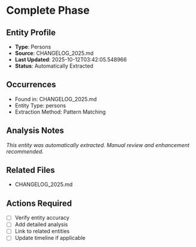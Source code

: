 # Complete Phase

## Entity Profile
- **Type**: Persons
- **Source**: CHANGELOG_2025.md
- **Last Updated**: 2025-10-12T03:42:05.548966
- **Status**: Automatically Extracted

## Occurrences
- Found in: CHANGELOG_2025.md
- Entity Type: persons
- Extraction Method: Pattern Matching

## Analysis Notes
*This entity was automatically extracted. Manual review and enhancement recommended.*

## Related Files
- CHANGELOG_2025.md

## Actions Required
- [ ] Verify entity accuracy
- [ ] Add detailed analysis
- [ ] Link to related entities
- [ ] Update timeline if applicable
